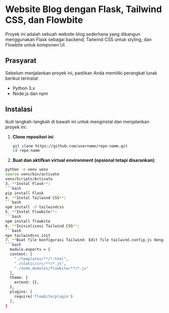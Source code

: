 # Website Blog dengan Flask, Tailwind CSS, dan Flowbite

Proyek ini adalah sebuah website blog sederhana yang dibangun menggunakan Flask sebagai backend, Tailwind CSS untuk styling, dan Flowbite untuk komponen UI.

## Prasyarat

Sebelum menjalankan proyek ini, pastikan Anda memiliki perangkat lunak berikut terinstal:

- Python 3.x
- Node.js dan npm

## Instalasi

Ikuti langkah-langkah di bawah ini untuk menginstal dan menjalankan proyek ini:

1. **Clone repositori ini**:
   ```bash
   git clone https://github.com/username/repo-name.git
   cd repo-name
2. **Buat dan aktifkan virtual environment (opsional tetapi disarankan)**:
  ```bash
  python -m venv venv
  source venv/bin/activate
  venv/Scripts/Activate
3. **Instal Flask**:
  ```bash
  pip install Flask
4. **Instal Tailwind CSS**:
  ```bash
  npm install -D tailwindcss
5. **Instal Flowbite**:
  ```bash
  npm install flowbite
6. **Inisialisasi Tailwind CSS**:
  ```bash
  npx tailwindcss init
7. **Buat file konfigurasi Tailwind: Edit file tailwind.config.js dengan konten berikut:**:
  ```bash
    module.exports = {
    content: [
      "./templates/**/*.html",
      "./static/src/**/*.js",
      "./node_modules/flowbite/**/*.js"
    ],
    theme: {
      extend: {},
    },
    plugins: [
      require('flowbite/plugin')
    ],
  }
